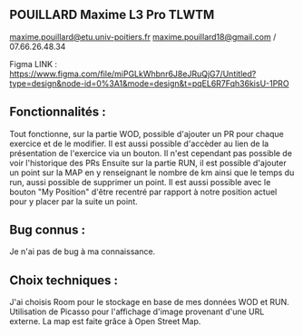 ## POUILLARD Maxime L3 Pro TLWTM
maxime.pouillard@etu.univ-poitiers.fr
maxime.pouillard18@gmail.com / 07.66.26.48.34

Figma LINK : https://www.figma.com/file/miPGLkWhbnr6J8eJRuQjG7/Untitled?type=design&node-id=0%3A1&mode=design&t=pqEL6R7Fqh36kisU-1PRO

## Fonctionnalités :
Tout fonctionne, sur la partie WOD, possible d'ajouter un PR pour chaque exercice et de le modifier. Il est aussi possible d'accèder au lien de la présentation de l'exercice via un bouton. Il n'est cependant pas possible de voir l'historique des PRs
Ensuite sur la partie RUN, il est possible d'ajouter un point sur la MAP en y renseignant le nombre de km ainsi que le temps du run, aussi possible de supprimer un point. Il est aussi possible avec le bouton "My Position" d'être recentré par rapport à notre position actuel pour y placer par la suite un point.

## Bug connus : 
Je n'ai pas de bug à ma connaissance.

## Choix techniques : 
J'ai choisis Room pour le stockage en base de mes données WOD et RUN. Utilisation de Picasso pour l'affichage d'image provenant d'une URL externe. La map est faite grâce à Open Street Map.
